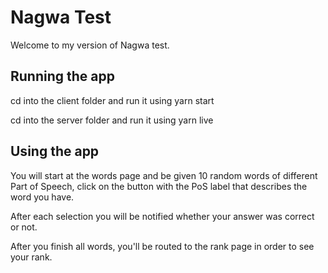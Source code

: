 # Nagwa Test

Welcome to my version of Nagwa test.

## Running the app

cd into the client folder and run it using yarn start

cd into the server folder and run it using yarn live

## Using the app

You will start at the words page and be given 10 random words of different Part of Speech, click on the button with the PoS label that describes the word you have.

After each selection you will be notified whether your answer was correct or not.

After you finish all words, you'll be routed to the rank page in order to see your rank.
